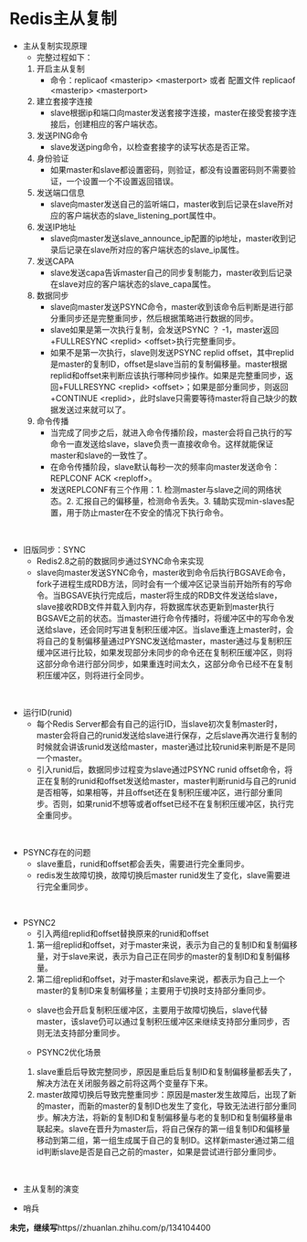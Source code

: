 # Redis主从复制
- 主从复制实现原理
    - 完整过程如下：
    1. 开启主从复制
        - 命令：replicaof \<masterip> \<masterport> 或者 配置文件 replicaof \<masterip> \<masterport>
    2. 建立套接字连接
        - slave根据ip和端口向master发送套接字连接，master在接受套接字连接后，创建相应的客户端状态。
    3. 发送PING命令
        - slave发送ping命令，以检查套接字的读写状态是否正常。
    4. 身份验证
        - 如果master和slave都设置密码，则验证，都没有设置密码则不需要验证，一个设置一个不设置返回错误。
    5. 发送端口信息
        - slave向master发送自己的监听端口，master收到后记录在slave所对应的客户端状态的slave_listening_port属性中。
    6. 发送IP地址
        - slave向master发送slave_announce_ip配置的ip地址，master收到记录后记录在slave所对应的客户端状态的slave_ip属性。
    7. 发送CAPA
        - slave发送capa告诉master自己的同步复制能力，master收到后记录在slave对应的客户端状态的slave_capa属性。
    8. 数据同步
        - slave向master发送PSYNC命令，master收到该命令后判断是进行部分重同步还是完整重同步，然后根据策略进行数据的同步。
        - slave如果是第一次执行复制，会发送PSYNC ？ -1，master返回+FULLRESYNC \<replid> \<offset>执行完整重同步。
        - 如果不是第一次执行，slave则发送PSYNC replid offset，其中replid是master的复制ID，offset是slave当前的复制偏移量。master根据replid和offset来判断应该执行哪种同步操作。如果是完整重同步，返回+FULLRESYNC \<replid> \<offset>；如果是部分重同步，则返回+CONTINUE \<replid>，此时slave只需要等待master将自己缺少的数据发送过来就可以了。
    9. 命令传播
        - 当完成了同步之后，就进入命令传播阶段，master会将自己执行的写命令一直发送给slave，slave负责一直接收命令。这样就能保证master和slave的一致性了。
        - 在命令传播阶段，slave默认每秒一次的频率向master发送命令：REPLCONF ACK \<reploff>。
        - 发送REPLCONF有三个作用：1. 检测master与slave之间的网络状态。2. 汇报自己的偏移量，检测命令丢失。3. 辅助实现min-slaves配置，用于防止master在不安全的情况下执行命令。

<br>

- 旧版同步：SYNC
    - Redis2.8之前的数据同步通过SYNC命令来实现
    - slave向master发送SYNC命令，master收到命令后执行BGSAVE命令，fork子进程生成RDB方法，同时会有一个缓冲区记录当前开始所有的写命令。当BGSAVE执行完成后，master将生成的RDB文件发送给slave，slave接收RDB文件并载入到内存，将数据库状态更新到master执行BGSAVE之前的状态。当master进行命令传播时，将缓冲区中的写命令发送给slave，还会同时写进复制积压缓冲区。当slave重连上master时，会将自己的复制偏移量通过PYSNC发送给master，master通过与复制积压缓冲区进行比较，如果发现部分未同步的命令还在复制积压缓冲区，则将这部分命令进行部分同步，如果重连时间太久，这部分命令已经不在复制积压缓冲区，则将进行全同步。

<br>

- 运行ID(runid)
    - 每个Redis Server都会有自己的运行ID，当slave初次复制master时，master会将自己的runid发送给slave进行保存，之后slave再次进行复制的时候就会讲该runid发送给master，master通过比较runid来判断是不是同一个master。
    - 引入runid后，数据同步过程变为slave通过PSYNC runid offset命令，将正在复制的runid和offset发送给master，master判断runid与自己的runid是否相等，如果相等，并且offset还在复制积压缓冲区，进行部分重同步。否则，如果runid不想等或者offset已经不在复制积压缓冲区，执行完全重同步。

<br>

- PSYNC存在的问题
    - slave重启，runid和offset都会丢失，需要进行完全重同步。
    - redis发生故障切换，故障切换后master runid发生了变化，slave需要进行完全重同步。

<br>

- PSYNC2
    - 引入两组replid和offset替换原来的runid和offset
    1. 第一组replid和offset，对于master来说，表示为自己的复制ID和复制偏移量，对于slave来说，表示为自己正在同步的master的复制ID和复制偏移量。
    2. 第二组replid和offset，对于master和slave来说，都表示为自己上一个master的复制ID来复制偏移量；主要用于切换时支持部分重同步。
    - slave也会开启复制积压缓冲区，主要用于故障切换后，slave代替master，该slave仍可以通过复制积压缓冲区来继续支持部分重同步，否则无法支持部分重同步。

    - PSYNC2优化场景
    1. slave重启后导致完整同步，原因是重启后复制ID和复制偏移量都丢失了，解决方法在关闭服务器之前将这两个变量存下来。
    2. master故障切换后导致完整重同步：原因是master发生故障后，出现了新的master，而新的master的复制ID也发生了变化，导致无法进行部分重同步。解决方法，将新的复制ID和复制偏移量与老的复制ID和复制偏移量串联起来。slave在晋升为master后，将自己保存的第一组复制ID和偏移量移动到第二组，第一组生成属于自己的复制ID。这样新master通过第二组id判断slave是否是自己之前的master，如果是尝试进行部分重同步。


<br>

- 主从复制的演变

- 哨兵

**未完，继续写**https//zhuanlan.zhihu.com/p/134104400

